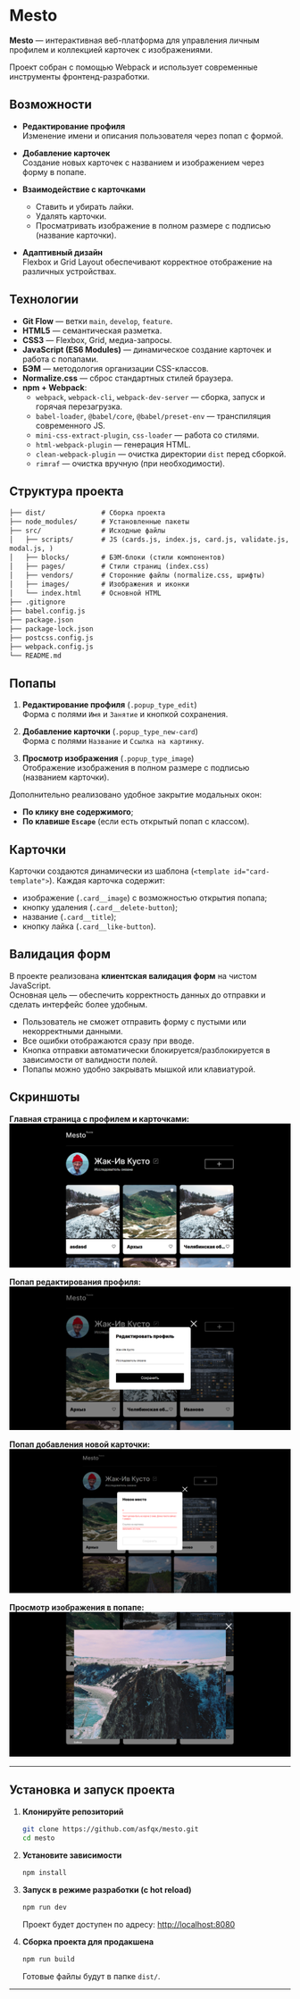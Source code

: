 # Mesto

**Mesto** — интерактивная веб-платформа для управления личным профилем и коллекцией карточек с изображениями.

  Проект собран с помощью Webpack и использует современные инструменты фронтенд-разработки.

## Возможности

- **Редактирование профиля**  
  Изменение имени и описания пользователя через попап с формой.

- **Добавление карточек**  
  Создание новых карточек с названием и изображением через форму в попапе.

- **Взаимодействие с карточками**  
  - Ставить и убирать лайки.  
  - Удалять карточки.  
  - Просматривать изображение в полном размере с подписью (название карточки).

- **Адаптивный дизайн**  
  Flexbox и Grid Layout обеспечивают корректное отображение на различных устройствах.

## Технологии
- **Git Flow** — ветки `main`, `develop`, `feature`.  
- **HTML5** — семантическая разметка.  
- **CSS3** — Flexbox, Grid, медиа-запросы.  
- **JavaScript (ES6 Modules)** — динамическое создание карточек и работа с попапами.  
- **БЭМ** — методология организации CSS-классов.  
- **Normalize.css** — сброс стандартных стилей браузера.  
- **npm + Webpack**:  
  - `webpack`, `webpack-cli`, `webpack-dev-server` — сборка, запуск и горячая перезагрузка.  
  - `babel-loader`, `@babel/core`, `@babel/preset-env` — транспиляция современного JS.  
  - `mini-css-extract-plugin`, `css-loader` — работа со стилями.  
  - `html-webpack-plugin` — генерация HTML.  
  - `clean-webpack-plugin` — очистка директории `dist` перед сборкой.  
  - `rimraf` — очистка вручную (при необходимости).

## Структура проекта

```
├── dist/              # Сборка проекта
├── node_modules/      # Установленные пакеты
├── src/               # Исходные файлы
│   ├── scripts/       # JS (cards.js, index.js, card.js, validate.js, modal.js, )
│   ├── blocks/        # БЭМ-блоки (стили компонентов)
│   ├── pages/         # Стили страниц (index.css)
│   ├── vendors/       # Сторонние файлы (normalize.css, шрифты)
│   ├── images/        # Изображения и иконки
│   └── index.html     # Основной HTML
├── .gitignore
├── babel.config.js
├── package.json
├── package-lock.json
├── postcss.config.js
├── webpack.config.js
└── README.md
```

## Попапы

1. **Редактирование профиля** (`.popup_type_edit`)  
   Форма с полями `Имя` и `Занятие` и кнопкой сохранения.

2. **Добавление карточки** (`.popup_type_new-card`)  
   Форма с полями `Название` и `Ссылка на картинку`.

3. **Просмотр изображения** (`.popup_type_image`)  
   Отображение изображения в полном размере с подписью (названием карточки).

Дополнительно реализовано удобное закрытие модальных окон:
- **По клику вне содержимого**; 
- **По клавише `Escape`** (если есть открытый попап с классом).  

## Карточки

Карточки создаются динамически из шаблона (`<template id="card-template">`). Каждая карточка содержит:

- изображение (`.card__image`) с возможностью открытия попапа;  
- кнопку удаления (`.card__delete-button`);  
- название (`.card__title`);  
- кнопку лайка (`.card__like-button`).  

## Валидация форм

В проекте реализована **клиентская валидация форм** на чистом JavaScript.  
Основная цель — обеспечить корректность данных до отправки и сделать интерфейс более удобным.

- Пользователь не сможет отправить форму с пустыми или некорректными данными.  
- Все ошибки отображаются сразу при вводе.  
- Кнопка отправки автоматически блокируется/разблокируется в зависимости от валидности полей.  
- Попапы можно удобно закрывать мышкой или клавиатурой.


## Скриншоты

**Главная страница с профилем и карточками:**  
![Главная страница](./src/images/screenshot-main.png)  

**Попап редактирования профиля:**  
![Редактирование профиля](./src/images/screenshot-edit-profile.png)  

**Попап добавления новой карточки:**  
![Добавление карточки](./src/images/screenshot-new-card1.png)  

**Просмотр изображения в попапе:**  
![Просмотр изображения](./src/images/screenshot-image-popup.png)  

---

## Установка и запуск проекта

1. **Клонируйте репозиторий**  
   ```bash
   git clone https://github.com/asfqx/mesto.git
   cd mesto
   ```

2. **Установите зависимости**  
   ```bash
   npm install
   ```

3. **Запуск в режиме разработки (c hot reload)**  
   ```bash
   npm run dev
   ```
   Проект будет доступен по адресу: [http://localhost:8080](http://localhost:8080)

4. **Сборка проекта для продакшена**  
   ```bash
   npm run build
   ```
   Готовые файлы будут в папке `dist/`.

---
